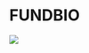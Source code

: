 # FUNDBIO
[![](https://markdown-videos.deta.dev/youtube/NarBox1LkYc)](https://youtu.be/NarBox1LkYc)
